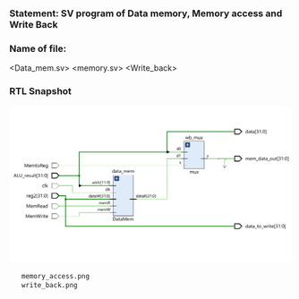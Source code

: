 
### Statement: SV program of Data memory, Memory access and Write Back

### Name of file:
<Data_mem.sv>
<memory.sv>
<Write_back>


### RTL Snapshot
![Screenshot of RTL view, full screen](<program1.png>)
```data_memory.png
   memory_access.png
   write_back.png
